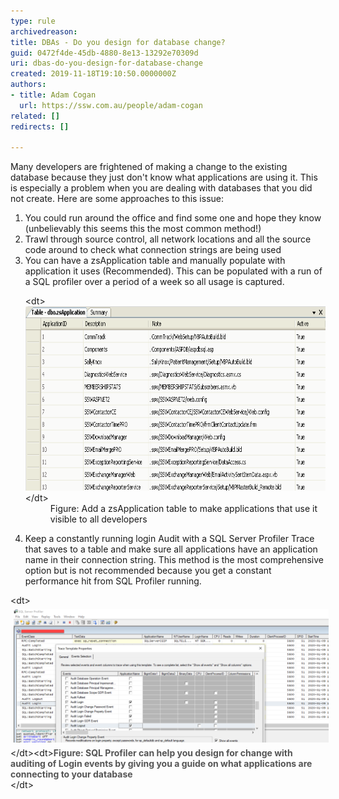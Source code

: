 ```yaml
---
type: rule
archivedreason: 
title: ​DBAs - Do you design for database change?
guid: 0472f4de-45db-4880-8e13-13292e70309d
uri: dbas-do-you-design-for-database-change
created: 2019-11-18T19:10:50.0000000Z
authors:
- title: Adam Cogan
  url: https://ssw.com.au/people/adam-cogan
related: []
redirects: []

---
```


Many developers are frightened of making a change to the existing database because they just don't know what applications are using it. This is especially a problem when you are dealing with databases that you did not create. Here are some approaches to this issue:

<!--endintro-->

1. You could run around the office and find some one and hope they know (unbelievably this seems this the most common method!)
2. Trawl through source control, all network locations and all the source code around to check what connection strings are being used
3. You can have a zsApplication table and manually populate with application it uses (Recommended). This can be populated with a run of a SQL profiler over a period of a week so all usage is captured. <br>      <dl class="image">&lt;dt&gt;<img src="SQLDatabases_zsApplication.png" alt="SQLDatabases_zsApplication.png" style="width:750px;height:295px;">&lt;/dt&gt;<dd>Figure: Add a zsApplication table to make applications that use it visible to all developers</dd></dl>
4. Keep a constantly running login Audit with a SQL Server Profiler Trace that saves to a table and make sure all applications have an application name in their connection string. This method is the most comprehensive option but is not recommended because you get a constant performance hit from SQL Profiler running.
<dl class="image">&lt;dt&gt;<span style="color:#555555;font-weight:bold;"><img src="2020-01-09_18-55-46.png" alt="2020-01-09_18-55-46.png" style="margin:5px;width:808px;"><br></span>&lt;/dt&gt;&lt;dt&gt;<span style="color:#555555;font-weight:bold;">Figure: SQL Profiler can help you design for change with auditing of Login events by giving you a guide on what applications are connecting to your database</span><br>&lt;/dt&gt;</dl>
